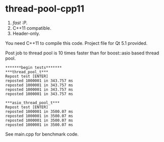 thread-pool-cpp11
=================

1. *fast :P*.
2. C++11 compatible.
3. Header-only.

You need C++11 to compile this code.
Project file for Qt 5.1 provided.

Post job to thread pool is 10 times faster than for boost::asio based thread pool.

    *******begin tests*******
    ***thread_pool_t***
    Repost test [ENTER]
    reposted 1000001 in 343.757 ms
    reposted 1000001 in 343.757 ms
    reposted 1000001 in 343.757 ms
    reposted 1000001 in 343.757 ms

    ***asio_thread_pool_t***
    Repost test [ENTER]
    reposted 1000001 in 3500.07 ms
    reposted 1000001 in 3500.07 ms
    reposted 1000001 in 3500.07 ms
    reposted 1000001 in 3500.07 ms

See main.cpp for benchmark code.

